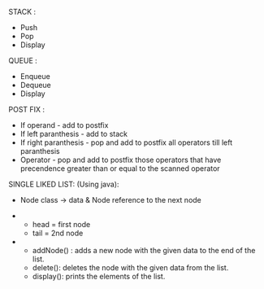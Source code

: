STACK :
* Push
* Pop
* Display

QUEUE :
* Enqueue
* Dequeue
* Display

POST FIX :
* If operand - add to postfix
* If left paranthesis - add to stack
* If right paranthesis - pop and add to postfix all operators till left paranthesis
* Operator - pop and add to postfix those operators that have precendence greater than or equal to the scanned operator

SINGLE LIKED LIST:
(Using java):
* Node class -> data & Node reference to the next node
* 
    - head = first node
    - tail = 2nd node

* 
    - addNode() : adds a new node with the given data to the end of the list.
    - delete(): deletes the node with the given data from the list.
    - display(): prints the elements of the list.